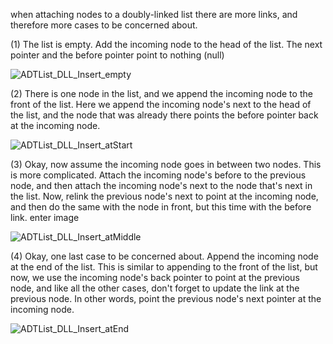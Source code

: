 when attaching nodes to a doubly-linked list there are more links, and therefore more cases to be concerned about.

(1) The list is empty. Add the incoming node to the head of the list. The next pointer and the before pointer point to nothing (null)

[//]: # ([Block] Insert when the list is empty gif)
![ADTList_DLL_Insert_empty](https://github.com/Osraj/CSC212_Course/assets/46506381/2666e02a-105f-460c-a9f7-ef5835a57f01)


(2) There is one node in the list, and we append the incoming node to the front of the list. Here we append the incoming node's next to the head of the list, and the node that was already there points the before pointer back at the incoming node.

[//]: # ([Block] Insert when at the start of a list gif)
![ADTList_DLL_Insert_atStart](https://github.com/Osraj/CSC212_Course/assets/46506381/b6171765-71c1-4960-9b05-de4c37496acd)


(3) Okay, now assume the incoming node goes in between two nodes. This is more complicated. Attach the incoming node's before to the previous node, and then attach the incoming node's next to the node that's next in the list. Now, relink the previous node's next to point at the incoming node, and then do the same with the node in front, but this time with the before link. enter image 

[//]: # ([Block] Insert when at the middle of a list gif)
![ADTList_DLL_Insert_atMiddle](https://github.com/Osraj/CSC212_Course/assets/46506381/acffda72-2c4f-44e9-b773-eb50da9fbf08)


(4) Okay, one last case to be concerned about. Append the incoming node at the end of the list. This is similar to appending to the front of the list, but now, we use the incoming node's back pointer to point at the previous node, and like all the other cases, don't forget to update the link at the previous node. In other words, point the previous node's next pointer at the incoming node.

[//]: # ([Block] Insert when at the end of a list gif)
![ADTList_DLL_Insert_atEnd](https://github.com/Osraj/CSC212_Course/assets/46506381/43b329a1-a581-4d9f-a589-ca0c614239d4)
